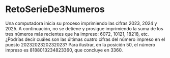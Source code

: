 # RetoSerieDe3Numeros

Una computadora inicia su proceso imprimiendo las cifras 2023, 2024 y 2025. A continuación, no se detiene y prosigue imprimiendo la suma de los tres números más recientes que ha impreso: 6072, 10121, 18218, etc. ¿Podrías decir cuáles son las últimas cuatro cifras del número impreso en el puesto 2023202320232023? Para ilustrar, en la posición 50, el número impreso es 8188013234823360, que concluye en 3360.

